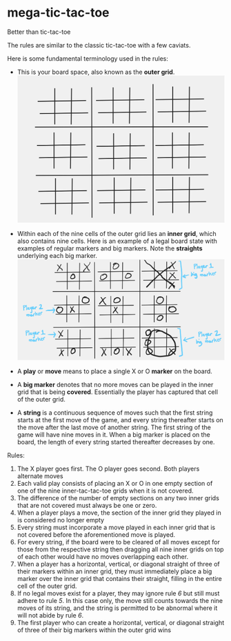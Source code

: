 # mega-tic-tac-toe
Better than tic-tac-toe

The rules are similar to the classic tic-tac-toe with a few caviats. 

Here is some fundamental terminology used in the rules:

* This is your board space, also known as the **outer grid**.
![mega-tic-tac-toe-board](https://github.com/rahulkhand/mega-tic-tac-toe/blob/main/mega-tic-tac-toe-board.png)

* Within each of the nine cells of the outer grid lies an **inner grid**, which also contains nine cells.
Here is an example of a legal board state with examples of regular markers and big markers. Note the **straights** underlying each big marker.
![move-examples](https://github.com/rahulkhand/mega-tic-tac-toe/blob/main/moves-examples.png)

* A **play** or **move** means to place a single X or O **marker** on the board.
* A **big marker** denotes that no more moves can be played in the inner grid that is being **covered**. 
   Essentially the player has captured that cell of the outer grid.
* A **string** is a continuous sequence of moves such that the first string starts at the first move of the game,
   and every string thereafter starts on the move after the last move of another string. The first string of the
   game will have nine moves in it. When a big marker is placed on the board, the length of every string started thereafter decreases by one.

Rules:
1. The X player goes first. The O player goes second. Both players alternate moves
2. Each valid play consists of placing an X or O in one empty section of one of the nine inner-tac-tac-toe grids when it is not covered.
3. The difference of the number of empty sections on any two inner grids that are not covered must always be one or zero.
4. When a player plays a move, the section of the inner grid they played in is considered no longer empty
5. Every string must incorporate a move played in each inner grid that is not covered before the aforementioned move is played.
6. For every string, if the board were to be cleared of all moves except for those from the respective string
   then dragging all nine inner grids on top of each other would have no moves overlapping each other.
7. When a player has a horizontal, vertical, or diagonal straight of three of their markers within an inner grid, they must immediately
   place a big marker over the inner grid that contains their straight, filling in the entire cell of the outer grid.
8. If no legal moves exist for a player, they may ignore rule _6_ but still must adhere to rule _5_. In this case only, the move still counts
   towards the nine moves of its string, and the string is permitted to be abnormal where it will not abide by rule _6_.
9. The first player who can create a horizontal, vertical, or diagonal straight of three of their big markers within the outer grid wins
